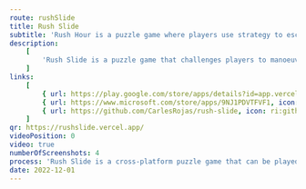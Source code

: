 ```yaml
---
route: rushSlide
title: Rush Slide
subtitle: 'Rush Hour is a puzzle game where players use strategy to escape a congested grid.'
description:
    [
        'Rush Slide is a puzzle game that challenges players to manoeuvre a series of pieces in a congested grid, with the goal of creating a clear path for the red piece to exit the grid. Players must carefully shift the positions of the long and short pieces on the board, using logic and strategy to find the solution.',
    ]
links:
    [
        { url: https://play.google.com/store/apps/details?id=app.vercel.rushslide, icon: ri:android-fill },
        { url: https://www.microsoft.com/store/apps/9NJ1PDVTFVF1, icon: ri:windows-fill },
        { url: https://github.com/CarlesRojas/rush-slide, icon: ri:github-fill },
    ]
qr: https://rushslide.vercel.app/
videoPosition: 0
video: true
numberOfScreenshots: 4
process: 'Rush Slide is a cross-platform puzzle game that can be played on mobile, tablet, and desktop devices. It was developed using NextJS and TypeScript, and is available for download through the Google Play Store and Microsoft Store. iPhone users can also access the game by scanning a QR code and adding the website to their home screen.'
date: 2022-12-01
---
```

